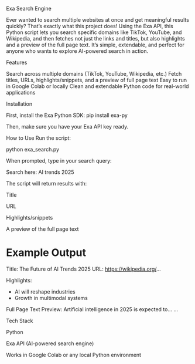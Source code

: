 Exa Search Engine

Ever wanted to search multiple websites at once and get meaningful results quickly? That’s exactly what this project does! Using the Exa API, this Python script lets you search specific domains like TikTok, YouTube, and Wikipedia, and then fetches not just the links and titles, but also highlights and a preview of the full page text.
It’s simple, extendable, and perfect for anyone who wants to explore AI-powered search in action.

Features

Search across multiple domains (TikTok, YouTube, Wikipedia, etc.)
Fetch titles, URLs, highlights/snippets, and a preview of full page text
Easy to run in Google Colab or locally
Clean and extendable Python code for real-world applications

Installation

First, install the Exa Python SDK:
pip install exa-py

Then, make sure you have your Exa API key ready.

How to Use
Run the script:

python exa_search.py


When prompted, type in your search query:

Search here: AI trends 2025


The script will return results with:

Title

URL

Highlights/snippets

A preview of the full page text

Example Output
================================================================================
Title: The Future of AI Trends 2025
URL: https://wikipedia.org/...

Highlights:
- AI will reshape industries
- Growth in multimodal systems

Full Page Text Preview:
Artificial intelligence in 2025 is expected to...
...

Tech Stack

Python

Exa API (AI-powered search engine)

Works in Google Colab or any local Python environment
